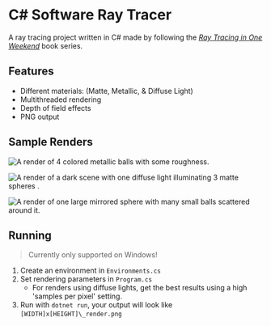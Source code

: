 # C# Software Ray Tracer
A ray tracing project written in C# made by following the [_Ray Tracing in One Weekend_](https://raytracing.github.io/books/RayTracingInOneWeekend.html) book series.

## Features
* Different materials: (Matte, Metallic, & Diffuse Light)
* Multithreaded rendering
* Depth of field effects
* PNG output

## Sample Renders
![A render of 4 colored metallic balls with some roughness.](3840x2160_render_4ball_scene.png)

![A render of a dark scene with one diffuse light illuminating 3 matte spheres .](3840x2160_render_light_scene.png)

![A render of one large mirrored sphere with many small balls scattered around it.](3840x2160_render_rand_scene.png)

## Running
> Currently only supported on Windows!
1. Create an environment in `Environments.cs`
2. Set rendering parameters in `Program.cs`
    - For renders using diffuse lights, get the best results using a high 'samples per pixel' setting.
3. Run with `dotnet run`, your output will look like `[WIDTH]x[HEIGHT]\_render.png`
